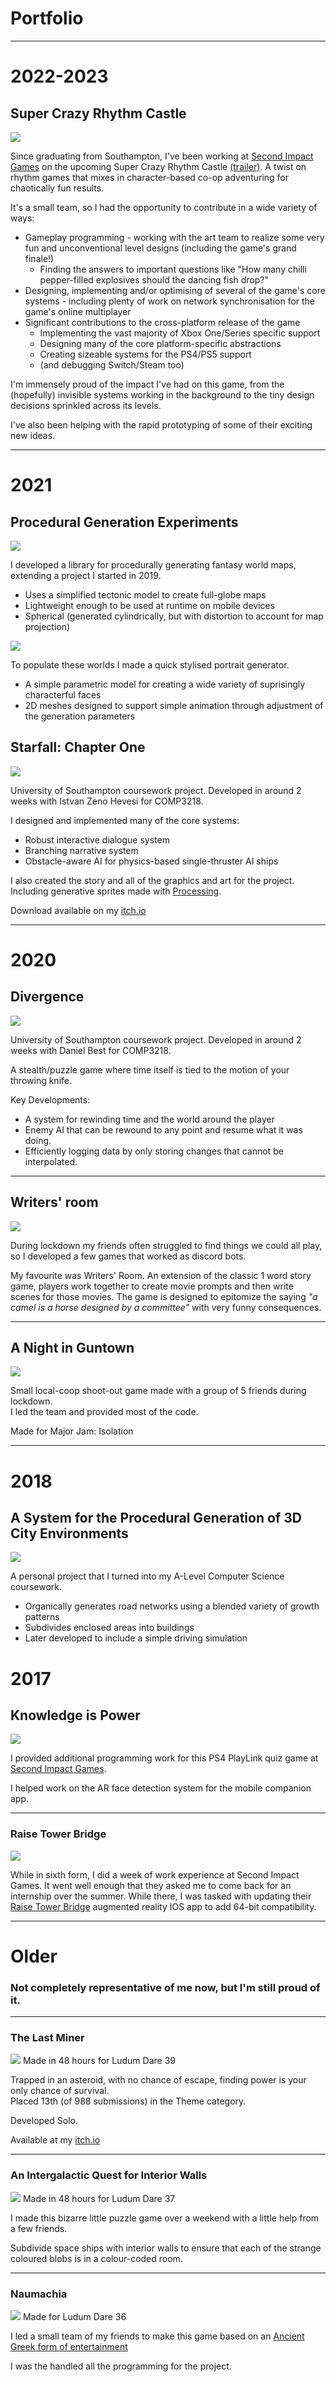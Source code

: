 # Portfolio

---

# 2022-2023

## Super Crazy Rhythm Castle
<img src="images/scrc.jpg?raw=true"/>


Since graduating from Southampton, I've been working at [Second Impact Games](https://www.secondimpactgames.com/) on the upcoming Super Crazy Rhythm Castle [(trailer)](https://www.youtube.com/watch?v=fiNxs6CEwQ0). A twist on rhythm games that mixes in character-based co-op adventuring for chaotically fun results.

It's a small team, so I had the opportunity to contribute in a wide variety of ways:
* Gameplay programming - working with the art team to realize some very fun and unconventional level designs (including the game's grand finale!)
  * Finding the answers to important questions like "How many chilli pepper-filled explosives should the dancing fish drop?"
* Designing, implementing and/or optimising of several of the game's core systems - including plenty of work on network synchronisation for the game's online multiplayer
* Significant contributions to the cross-platform release of the game
  * Implementing the vast majority of Xbox One/Series specific support
  * Designing many of the core platform-specific abstractions
  * Creating sizeable systems for the PS4/PS5 support
  * (and debugging Switch/Steam too)

I'm immensely proud of the impact I've had on this game, from the (hopefully) invisible systems working in the background to the tiny design decisions sprinkled across its levels.

I've also been helping with the rapid prototyping of some of their exciting new ideas.

---

# 2021

## Procedural Generation Experiments

<img src="images/map.png?raw=true"/>

I developed a library for procedurally generating fantasy world maps, extending a project I started in 2019.
* Uses a simplified tectonic model to create full-globe maps
* Lightweight enough to be used at runtime on mobile devices
* Spherical (generated cylindrically, but with distortion to account for map projection)

<img src="images/portraits.png?raw=true"/>

To populate these worlds I made a quick stylised portrait generator.
* A simple parametric model for creating a wide variety of suprisingly characterful faces 
* 2D meshes designed to support simple animation through adjustment of the generation parameters

## Starfall: Chapter One
<img src="images/starfall.jpg?raw=true"/>


University of Southampton coursework project. Developed in around 2 weeks with Istvan Zeno Hevesi for COMP3218.

I designed and implemented many of the core systems:
* Robust interactive dialogue system
* Branching narrative system
* Obstacle-aware AI for physics-based single-thruster AI ships

I also created the story and all of the graphics and art for the project. Including generative sprites made with [Processing](https://processing.org/).

Download available on my [itch.io](https://bluellama.itch.io/starfall-chapter-1)

---

# 2020
## Divergence
<img src="images/divergence.JPG?raw=true"/>

University of Southampton coursework project. Developed in around 2 weeks with Daniel Best for COMP3218.

A stealth/puzzle game where time itself is tied to the motion of your throwing knife.

Key Developments:
* A system for rewinding time and the world around the player
 * Enemy AI that can be rewound to any point and resume what it was doing.
 * Efficiently logging data by only storing changes that cannot be interpolated.

---

## Writers' room
<img src="images/writersroom.JPG?raw=true"/>

During lockdown my friends often struggled to find things we could all play, so I developed a few games that worked as discord bots.

My favourite was Writers' Room. An extension of the classic 1 word story game, players work together to create movie prompts and then write scenes for those movies. The game is designed to epitomize the saying *"a camel is a horse designed by a committee"* with very funny consequences.

---

## A Night in Guntown
<img src="images/guntown.png?raw=true"/>

Small local-coop shoot-out game made with a group of 5 friends during lockdown.  
I led the team and provided most of the code.

Made for Major Jam: Isolation


---
# 2018
## A System for the Procedural Generation of 3D City Environments

<img src="images/city.png?raw=true"/>

A personal project that I turned into my A-Level Computer Science coursework.
* Organically generates road networks using a blended variety of growth patterns
* Subdivides enclosed areas into buildings
* Later developed to include a simple driving simulation

# 2017
## Knowledge is Power
<img src="images/knowledge-is-power.jpg?raw=true"/>

I provided additional programming work for this PS4 PlayLink quiz game at [Second Impact Games](https://www.secondimpactgames.com/).

I helped work on the AR face detection system for the mobile companion app.

---

### Raise Tower Bridge

<img src="images/raisetowerbridge.jpg?raw=true"/>

While in sixth form, I did a week of work experience at Second Impact Games. It went well enough that they asked me to come back for an internship over the summer. While there, I was tasked with updating their [Raise Tower Bridge](https://apps.apple.com/de/app/raise-tower-bridge/id932900151?l=en) augmented reality IOS app to add 64-bit compatibility.

---
# Older

### Not completely representative of me now, but I'm still proud of it.

---

### The Last Miner
<img src="images/tlm.JPG?raw=true"/>
Made in 48 hours for Ludum Dare 39

Trapped in an asteroid, with no chance of escape, finding power is your only chance of survival.  
Placed 13th (of 988 submissions) in the Theme category.

Developed Solo.

Available at my [itch.io](https://bluellama.itch.io/the-last-miner)

---

### An Intergalactic Quest for Interior Walls
<img src="images/iqiw.PNG?raw=true"/>
Made in 48 hours for Ludum Dare 37

I made this bizarre little puzzle game over a weekend with a little help from a few friends.

Subdivide space ships with interior walls to ensure that each of the strange coloured blobs is in a colour-coded room.

---

### Naumachia
<img src="images/naumachia.jpg?raw=true"/>
Made for Ludum Dare 36

I led a small team of my friends to make this game based on an [Ancient Greek form of entertainment](https://en.wikipedia.org/wiki/Naumachia)

I was the handled all the programming for the project.
